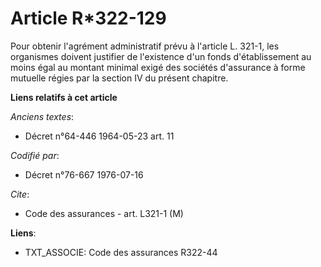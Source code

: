 # Article R*322-129

Pour obtenir l'agrément administratif prévu à l'article L. 321-1, les organismes doivent justifier de l'existence d'un fonds
d'établissement au moins égal au montant minimal exigé des sociétés d'assurance à forme mutuelle régies par la section IV du
présent chapitre.

**Liens relatifs à cet article**

_Anciens textes_:

  - Décret n°64-446 1964-05-23 art. 11

_Codifié par_:

  - Décret n°76-667 1976-07-16

_Cite_:

  - Code des assurances - art. L321-1 (M)

**Liens**:

  - TXT_ASSOCIE: Code des assurances R322-44
